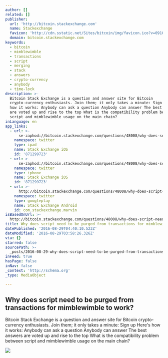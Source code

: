 ```yaml
---
author: []
related: []
publisher:
  url: 'http://bitcoin.stackexchange.com'
  name: Stackexchange
  favicon: 'http://cdn.sstatic.net/Sites/bitcoin/img/favicon.ico?v=0910168c5c65'
  domain: bitcoin.stackexchange.com
keywords:
  - bitcoin
  - mimblewimble
  - transactions
  - script
  - merging
  - stack
  - answers
  - crypto-currency
  - anybody
  - time-lock
description: >-
  Bitcoin Stack Exchange is a question and answer site for Bitcoin
  crypto-currency enthusiasts. Join them; it only takes a minute: Sign up Here's
  how it works: Anybody can ask a question Anybody can answer The best answers
  are voted up and rise to the top What is the compatibility problem between
  script and mimblewimble usage on the main chain?
inLanguage: en
app_links:
  - url: >-
      se-zaphod://bitcoin.stackexchange.com/questions/48008/why-does-script-need-to-be-purged-from-transactions-for-mimblewimble-to-work
    namespace: twitter
    type: ipad
    name: Stack Exchange iOS
    id: '871299723'
  - url: >-
      se-zaphod://bitcoin.stackexchange.com/questions/48008/why-does-script-need-to-be-purged-from-transactions-for-mimblewimble-to-work
    namespace: twitter
    type: iphone
    name: Stack Exchange iOS
    id: '871299723'
  - url: >-
      http://bitcoin.stackexchange.com/questions/48008/why-does-script-need-to-be-purged-from-transactions-for-mimblewimble-to-work
    namespace: twitter
    type: googleplay
    name: Stack Exchange Android
    id: com.stackexchange.marvin
isBasedOnUrl: >-
  http://bitcoin.stackexchange.com/questions/48008/why-does-script-need-to-be-purged-from-transactions-for-mimblewimble-to-work
title: Why does script need to be purged from transactions for mimblewimble to work?
datePublished: '2016-08-29T04:40:10.523Z'
dateModified: '2016-08-29T03:58:26.326Z'
via: {}
starred: false
sourcePath: >-
  _posts/2016-08-29-why-does-script-need-to-be-purged-from-transactions-for-mimb.md
inFeed: true
hasPage: false
inNav: false
_context: 'http://schema.org'
_type: MediaObject

---
```

<article style=""><h1>Why does script need to be purged from transactions for mimblewimble to work?</h1><p>Bitcoin Stack Exchange is a question and answer site for Bitcoin crypto-currency enthusiasts. Join them; it only takes a minute: Sign up Here's how it works: Anybody can ask a question Anybody can answer The best answers are voted up and rise to the top What is the compatibility problem between script and mimblewimble usage on the main chain?</p><img src="http://cdn.sstatic.net/Sites/bitcoin/img/apple-touch-icon.png?v=a43e5a337e6b&amp;a" /></article>
